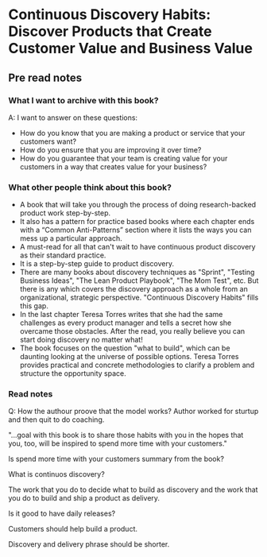 # Continuous Discovery Habits: Discover Products that Create Customer Value and Business Value

## Pre read notes

### What I want to archive with this book?
A: I want to answer on these questions:

- How do you know that you are making a product or service that your customers want? 
- How do you ensure that you are improving it over time? 
- How do you guarantee that your team is creating value for your customers in a way that creates value for your business?

### What other people think about this book?

- A book that will take you through the process of doing research-backed product work step-by-step.
- It also has a pattern for practice based books where each chapter ends with a “Common Anti-Patterns” section where it lists the ways you can mess up a particular approach.
- A must-read for all that can't wait to have continuous product discovery as their standard practice.
- It is a step-by-step guide to product discovery.
- There are many books about discovery techniques as "Sprint", "Testing Business Ideas", "The Lean Product Playbook", "The Mom Test", etc. But there is any which covers the discovery approach as a whole from an organizational, strategic perspective. "Continuous Discovery Habits" fills this gap.
- In the last chapter Teresa Torres writes that she had the same challenges as every product manager and tells a secret how she overcame those obstacles. After the read, you really believe you can start doing discovery no matter what!
- The book focuses on the question "what to build", which can be daunting looking at the universe of possible options. Teresa Torres provides practical and concrete methodologies to clarify a problem and structure the opportunity space.

### Read notes

Q: How the authour proove that the model works? Author worked for sturtup and then quit to do coaching. 

"...goal with this book is to share those habits with you in the hopes that you, too, will be inspired to spend more time with your customers."

Is spend more time with your customers summary from the book?

What is continuos discovery?

The work that you do to decide what to build as discovery and the work that you do to build and ship a product as delivery.

Is it good to have daily releases?

Customers should help build a product.

Discovery and delivery phrase should be shorter.

